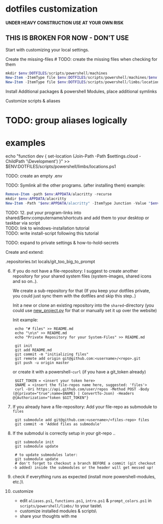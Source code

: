 # dotfiles customization

#### UNDER HEAVY CONSTRUCTION USE AT YOUR OWN RISK ########

## THIS IS BROKEN FOR NOW -  DON'T USE

Start with customizing your local settings.

Create the missing-files  # TODO: create the missing files when checking for them

```powershell
mkdir $env:DOTFILES/scripts/powershell/machines
New-Item -ItemType file $env:DOTFILES/scripts/powershell/machines/$env:computername.ps1
New-Item -ItemType file $env:DOTFILES/scripts/powershell/limbs/locations.ps1
```

Install Additional packages & powershell Modules, place additional symlinks

Customize scripts & aliases

# TODO: group aliases logically

# examples
echo "function dev { set-location (Join-Path -Path $settings.cloud -ChildPath '\Development') }" >> $ENV:DOTFILES/scripts/powershell/limbs/locations.ps1

TODO: create an empty .env


TODO: Symlink all the other programs. (after installing them)
example:
```powershell
Remove-Item -path $env:APPDATA/alacritty -recurse
mkdir $env:APPDATA/alacritty
New-Item -Path "$env:APPDATA/alacritty" -ItemType Junction -Value "$env:DOTFILES/common/alacritty"
```


TODO: 12. put your program-links into shared/$env:computername/shortcuts and add them to your desktop or taskbar via script\
TODO: link to windows-installation tutorial\
TODO: write install-script following this tutorial

TODO: expand to private settings & how-to-hold-secrets

Create and extend:

.repositories.txt
locals/git_too_big_to_prompt


6. If you do not have a file-repository: I suggest to create another repository for your shared system files (system-images, shared icons and so on..).

    We create a sub-repository for that (If you keep your dotfiles private, you could just sync them with the dotfiles and skip this step..)

    Init a new or clone an existing repository into the `shared`-directory (you could use [new_project.py](../scripts/python/new_project.py) for that or manually set it up over the website)

    Init example:

        echo "# files" >> README.md
        echo "\n\n" >> README.md
        echo "Private Repository for your System-Files" >> README.md

        git init
        git add README.md
        git commit -m "initializing files"
        git remote add origin git@github.com:<username>/<repo>.git
        git push -u origin master

    or create it with a powershell-`curl` (if you have a git_token already)

        $GIT_TOKEN = <insert your token here>
        $NAME = <insert the file-repos name here, suggested: 'files'>
        curl -Uri https://api.github.com/user/repos -Method POST -Body (@{private="true";name=$NAME} | ConvertTo-Json) -Headers @{Authorization="token $GIT_TOKEN"}



7. If you already have a file-repository: Add your file-repo as submodule to `files`

        git submodule add git@github.com:<username>/<files-repo> files
        git commit -m 'Added files as submodule'


8. If the submodul is correctly setup in your git-repo ..

        git submodule init
        git submodule update

        # to update submodules later:
        git submodule update
        # don't forget to checkout a branch BEFORE a commit (git checkout -b added) inside the submodules or the header will get messed up!


9. check if everything runs as expected (install more powershell-modules, etc.)\

10. customize

    - edit `aliases.ps1`, `functions.ps1`, `intro.ps1` & `prompt_colors.ps1` in `scripts/powershell/limbs/` to your taste\
    - customize installed modules & scripts\
    - share your thoughts with me
